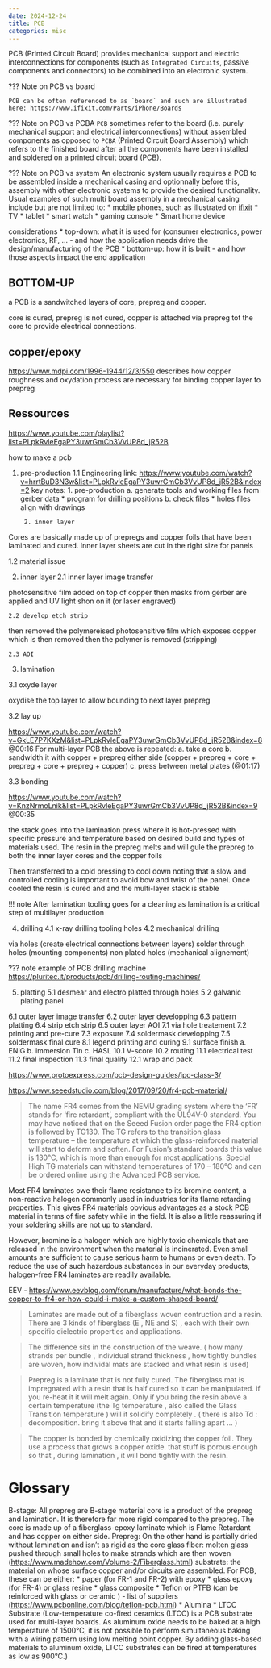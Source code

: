 ```yaml
---
date: 2024-12-24
title: PCB
categories: misc
---
```


PCB (Printed Circuit Board) provides mechanical support and electric interconnections for  components (such as `Integrated Circuits`, passive components and connectors) to be combined into an electronic system.

??? Note on PCB vs board

    PCB can be often referenced to as `board` and such are illustrated here: https://www.ifixit.com/Parts/iPhone/Boards

??? Note on PCB vs PCBA
    `PCB` sometimes refer to the board (i.e. purely mechanical support and electrical interconnections) without assembled components as opposed to `PCBA` (Printed Circuit Board Assembly) which refers to the finished board after all the components have been installed and soldered on a printed circuit board (PCB).

??? Note on PCB vs system
    An electronic system usually requires a PCB to be assembled inside a mechanical casing and optionnally before this, assembly with other electronic systems to provide the desired functionality. Usual examples of such multi board assembly in a mechanical casing include but are not limited to:
        * mobile phones, such as illustrated on [ifixit](https://www.ifixit.com/Parts/iPhone/Boards)
        * TV
        * tablet
        * smart watch
        * gaming console
        * Smart home device

considerations
    * top-down: what it is used for (consumer electronics, power electronics, RF, ... - and how the application needs drive the design/manufacturing of the PCB
    * bottom-up: how it is built - and how those aspects impact the end application


## BOTTOM-UP

a PCB is a sandwitched layers of core, prepreg and copper.

core is cured, prepreg is not cured, copper is attached via prepreg tot the core to provide electrical connections.

## copper/epoxy

https://www.mdpi.com/1996-1944/12/3/550
describes how copper roughness and oxydation process are necessary for binding copper layer to prepreg

## Ressources

https://www.youtube.com/playlist?list=PLpkRvleEgaPY3uwrGmCb3VvUP8d_jR52B

how to make a pcb

1. pre-production
1.1 Engineering
    link: https://www.youtube.com/watch?v=hrrtBuD3N3w&list=PLpkRvleEgaPY3uwrGmCb3VvUP8d_jR52B&index=2
    key notes: 
        1. pre-production
            a. generate tools and working files from gerber data
                * program for drilling positions
            b. check files
                * holes files align with drawings

        2. inner layer

Cores are basically made up of prepregs and copper foils that have been laminated and cured.
Inner layer sheets are cut in the right size for panels
        

1.2 material issue

2. inner layer
    2.1 inner layer image transfer

photosensitive film added on top of copper
then masks from gerber are applied and UV light shon on it (or laser engraved)

    2.2 develop etch strip

then removed the polymereised photosensitive film which exposes copper
which is then removed
then the polymer is removed (stripping)

    2.3 AOI

3. lamination

3.1 oxyde layer

oxydise the top layer to allow bounding to next layer prepreg

3.2 lay up

https://www.youtube.com/watch?v=GkLE7P7KXzM&list=PLpkRvleEgaPY3uwrGmCb3VvUP8d_jR52B&index=8
@00:16
For multi-layer PCB the above is repeated:
a. take a core
b. sandwidth it with copper + prepreg either side (copper + prepreg + core + prepreg + core + prepreg + copper)
c. press between metal plates (@01:17)


3.3 bonding

https://www.youtube.com/watch?v=KnzNrmoLnik&list=PLpkRvleEgaPY3uwrGmCb3VvUP8d_jR52B&index=9
@00:35

the stack goes into the lamination press where it is hot-pressed with specific pressure and temperature based on desired build and types of materials used. The resin in the prepreg melts and will gule the prepreg to both the inner layer cores and the copper foils 

Then transferred to a cold pressing to cool down noting that a slow and controlled cooling is important to avoid bow and twist of the panel. Once cooled the resin is cured and and the multi-layer stack is stable

!!! note
    After lamination tooling goes for a cleaning as lamination is a critical step of multilayer production

4. drilling
4.1 x-ray drilling tooling holes
4.2 mechanical drilling

via holes (create electrical connections between layers)
solder through holes (mounting components)
non plated holes (mechanical alignement)

??? note
    example of PCB drilling machine https://pluritec.it/products/pcb/drilling-routing-machines/

5. platting
5.1 desmear and electro platted through holes
5.2 galvanic plating panel

6.1 outer layer image transfer
6.2 outer layer developping
6.3 pattern platting
6.4 strip etch strip
6.5 outer layer AOI
7.1 via hole treatement
7.2 printing and pre-cure
7.3 exposure
7.4 soldermask developping
7.5 soldermask final cure
8.1 legend printing and curing
9.1 surface finish 
    a. ENIG
    b. immersion Tin
    c. HASL
10.1 V-score
10.2 routing
11.1 electrical test
11.2 final inspection
11.3 final quality
12.1 wrap and pack


https://www.protoexpress.com/pcb-design-guides/ipc-class-3/

https://www.seeedstudio.com/blog/2017/09/20/fr4-pcb-material/

>The name FR4 comes from the NEMU grading system where the ‘FR’ stands for ‘fire retardant’, compliant with the UL94V-0 standard. You may have noticed that on the Seeed Fusion order page the FR4 option is followed by TG130. The TG refers to the transition glass temperature – the temperature at which the glass-reinforced material will start to deform and soften. For Fusion’s standard boards this value is 130°C, which is more than enough for most applications. Special High TG materials can withstand temperatures of 170 – 180°C and can be ordered online using the Advanced PCB service.

Most FR4 laminates owe their flame resistance to its bromine content, a non-reactive halogen commonly used in industries for its flame retarding properties. This gives FR4 materials obvious advantages as a stock PCB material in terms of fire safety while in the field. It is also a little reassuring if your soldering skills are not up to standard.

However, bromine is a halogen which are highly toxic chemicals that are released in the environment when the material is incinerated. Even small amounts are sufficient to cause serious harm to humans or even death. To reduce the use of such hazardous substances in our everyday products, halogen-free FR4 laminates are readily available.

EEV - https://www.eevblog.com/forum/manufacture/what-bonds-the-copper-to-fr4-or-how-could-i-make-a-custom-shaped-board/

> Laminates are made out of a fiberglass woven contruction and a resin. There are 3 kinds of fiberglass (E , NE and S) , each with their own specific dielectric properties and applications.

> The difference sits in the construction of the weave. ( how many strands per bundle , individual strand thickness , how tightly bundles are woven, how individal mats are stacked and what resin is used)

> Prepreg is a laminate that is not fully cured. The fiberglass mat is impregnated with a resin that is half cured so it can be manipulated. if you re-heat it it will melt again. Only if you bring the resin above a certain temperature (the Tg temperature , also called the Glass Transition temperature ) will it solidify completely . ( there is also Td : decomposition. bring it above that and it starts falling apart ... )

> The copper is bonded by chemically oxidizing the copper foil. They use a process that grows a copper oxide. that stuff is porous enough so that , during lamination , it will bond tightly with the resin.

# Glossary

B-stage: All prepreg are B-stage material
core is a product of the prepreg and lamination. It is therefore far more rigid compared to the prepreg. The core is made up of a fiberglass-epoxy laminate which is Flame Retardant and has copper on either side.
Prepreg: On the other hand is partially dried without lamination and isn’t as rigid as the core
glass fiber: molten glass pushed through small holes to make strands which are then woven (https://www.madehow.com/Volume-2/Fiberglass.html)
substrate: the material on whose surface copper and/or circuits are assembled. For PCB, these can be either:
    * paper (for FR-1 and FR-2) with epoxy
    * glass epoxy (for FR-4) or glass resine
    * glass composite
    * Teflon or PTFB (can be reinforced with glass or ceramic ) - list of suppliers (https://www.pcbonline.com/blog/teflon-pcb.html)
    * Alumina
    * LTCC Substrate (Low-temperature co-fired ceramics (LTCC) is a PCB substrate used for multi-layer boards. As aluminum oxide needs to be baked at a high temperature of 1500°C, it is not possible to perform simultaneous baking with a wiring pattern using low melting point copper. By adding glass-based materials to aluminum oxide, LTCC substrates can be fired at temperatures as low as 900°C.)
